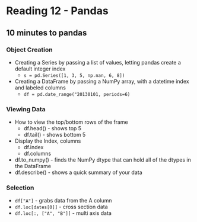 # Reading 12 - Pandas
## 10 minutes to pandas
### Object Creation
* Creating a Series by passing a list of values, letting pandas create a default integer index
  * `s = pd.Series([1, 3, 5, np.nan, 6, 8])`
* Creating a DataFrame by passing a NumPy array, with a datetime index and labeled columns
  * `df = pd.date_range("20130101, periods=6)`
### Viewing Data
* How to view the top/bottom rows of the frame
  * df.head() - shows top 5
  * df.tail() - shows bottom 5
* Display the Index, columns
  * df.index
  * df.columns
* df.to_numpy() - finds the NumPy dtype that can hold all of the dtypes in the DataFrame
* df.describe() - shows a quick summary of your data
### Selection
* `df["A"]` - grabs data from the A column
* `df.loc[dates[0]]` - cross section data
* `df.loc[:, ["A", "B"]]` - multi axis data
